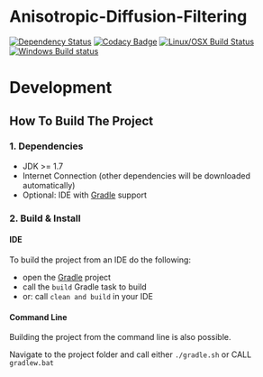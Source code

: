 Anisotropic-Diffusion-Filtering
========

[![Dependency Status](https://www.versioneye.com/user/projects/57e2c990bd6fa6004e11e923/badge.svg?style=flat-square)](https://www.versioneye.com/user/projects/57e2c990bd6fa6004e11e923)
[![Codacy Badge](https://api.codacy.com/project/badge/Grade/200fa01cf5c0495baffd515c7de66883)](https://www.codacy.com/app/stephan_5/Anisotropic-Diffusion-Filtering?utm_source=github.com&amp;utm_medium=referral&amp;utm_content=stephanmg/Anisotropic-Diffusion-Filtering&amp;utm_campaign=Badge_Grade)
[![Linux/OSX Build Status](https://travis-ci.org/stephanmg/Anisotropic-Diffusion-Filtering.svg?branch=ci)](https://travis-ci.org/stephanmg/Anisotropic-Diffusion-Filtering)
[![Windows Build status](https://ci.appveyor.com/api/projects/status/03r2i9tp7rlu2spr/branch/ci?svg=true)](https://ci.appveyor.com/project/stephanmg/Anisotropic-Diffusion-Filtering/branch/master)

# Development

## How To Build The Project

### 1. Dependencies

- JDK >= 1.7
- Internet Connection (other dependencies will be downloaded automatically)
- Optional: IDE with [Gradle](http://www.gradle.org/) support

### 2. Build & Install

#### IDE

To build the project from an IDE do the following:

- open the  [Gradle](http://www.gradle.org/) project
- call the `build` Gradle task to build
- or: call `clean and build` in your IDE

#### Command Line

Building the project from the command line is also possible.

Navigate to the project folder and call either
`./gradle.sh` or CALL `gradlew.bat`
